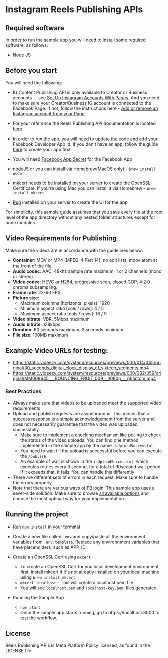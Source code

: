 # Instagram Reels Publishing APIs

## Required software

In order to run the sample app you will need to install some required software, as follows:

- Node JS

## Before you start

You will need the following:

* IG Content Publishing API is only available to Creator or Business accounts -- see [Set Up Instagram Accounts With Pages](https://developers.facebook.com/docs/instagram/ads-api/guides/pages-ig-account#via_page). And you need to make sure your Creator/Business IG account is connected to the Facebook Page. If not, follow the instructions here - [Add or remove an Instagram account from your Page](https://www.facebook.com/help/1148909221857370)

* For your reference the Reels Publishing API documentation is located [here](https://developers.facebook.com/docs/instagram-api/guides/content-publishing/?translation)

* In order to run the app, you will need to update the code and add your Facebook Developer App Id. If you don’t have an app, follow the guide [here](https://developers.facebook.com/docs/development/) to create your app first.

* You will need [Facebook App Secret](https://developers.facebook.com/docs/development/create-an-app/app-dashboard/basic-settings#app-secret) for the Facebook App

* [nodeJS](https://nodejs.org/en/download/) or you can install via Homebrew(MacOS only) - `brew install node`

* [mkcert](https://mkcert.org/) needs to be installed on your server to create the OpenSSL Certificate. If you're using Mac you can install it via Homebrew - `brew install mkcert`

* [Pug](https://pugjs.org/api/getting-started.html) installed on your server to create the UI for the app

For simplicity, this sample guide assumes that you save every file at the root level of the app directory without any nested folder structures except for node modules.

## Video Requirements for Publishing
Make sure the videos are in accordance with the guidelines below:

* **Container**: MOV or MP4 (MPEG-4 Part 14), no edit lists, moov atom at the front of the file.
* **Audio codec**: AAC, 48khz sample rate maximum, 1 or 2 channels (mono or stereo).
* **Video codec**: HEVC or H264, progressive scan, closed GOP, 4:2:0 chroma subsampling.
* **Frame rate**: 23-60 FPS.
* **Picture size**:
    * Maximum columns (horizontal pixels): 1920
    * Minimum aspect ratio [cols / rows]: 4 / 5
    * Maximum aspect ratio [cols / rows]: 16 / 9
* **Video bitrate**: VBR, 5Mbps maximum
* **Audio bitrate**: 128kbps
* **Duration**: 60 seconds maximum, 3 seconds minimum
* **File size**: 100MB maximum

## Example Video URLs for testing:
* https://static.videezy.com/system/resources/previews/000/014/045/original/30_seconds_digital_clock_display_of_sixteen_segments.mp4
* https://static.videezy.com/system/resources/previews/000/032/359/original/MM008645___BOUNCING_FRUIT_009___1080p___phantom.mp4

### Best Practices
* Always make sure that videos to be uploaded meet the supported video requirements
* Upload and publish requests are asynchronous. This means that a success response is a simple acknowledgement from the server and does not necessarily guarantee that the video was uploaded successfully.
    * Make sure to implement a checking mechanism like polling to check the status of the video uploads. You can find one method implemented in the sample app by the name `isUploadSuccessful`.
    * You need to wait till the upload is successful before you can execute the `/publish`
    * An example of wait is shown in the `isUploadSuccessful`, which executes retries every 3 second, for a total of 90second wait period. If it exceeds that, it fails. You can handle this differently
* There are different sets of errors in each request. Make sure to handle the errors properly.
* Note that there are various ways of FB login. This sample app uses a sever-side solution. Make sure to browse [all available options](https://developers.facebook.com/docs/facebook-login/overview) and choose the most optimal way for your implementation.

## Running the project

* Run `npm install` in your terminal
* Create a new file called `.env` and copy/paste all the environment variables from `.env.template`. Replace any environnment variables that have placeholders, such as APP_ID.

* Create an OpenSSL Cert using `mkcert`
    * To create an OpenSSL Cert for you local development environment, first, install mkcert if it's not already installed on your local machine using `brew install mkcert`
    * `mkcert localhost` - This will create a localhost pem file
    * You will see `localhost.pem` and `localhost-key.pem `files generated.

* Running the Sample App
    * `npm start`
    * Once the sample app starts running, go to https://localhost:8000 to test the workflow.

## License
Reels Publishing APIs is Meta Platform Policy licensed, as found in the LICENSE file.
